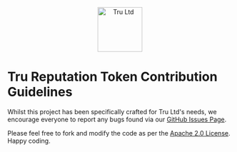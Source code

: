<p align="center">
  <a href="https://tru.ltd">
    <img src="https://tru.ltd/images/logos/tru-V2.jpg" alt="Tru Ltd" height="100px"/>
  </a>
</p>

# Tru Reputation Token Contribution Guidelines

Whilst this project has been specifically crafted for Tru Ltd's needs, we encourage everyone to report any bugs found via
our [GitHub Issues Page](https://github.com/TruLtd/tru-reputation-token/issues).

Please feel free to fork and modify the code as per the [Apache 2.0 License](https://github.com/TruLtd/tru-reputation-token/blob/master/LICENSE). Happy coding.
